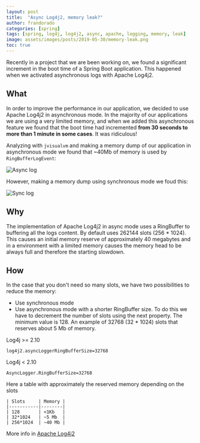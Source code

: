 ```yaml
---
layout: post
title:  "Async Log4j2, memory leak?"
author: frandorado
categories: [spring]
tags: [spring, log4j, log4j2, async, apache, logging, memory, leak]
image: assets/images/posts/2019-05-30/memory-leak.png
toc: true
---
```


Recently in a project that we are been working on, we found a significant increment in the boot time of a Spring Boot application. This happened when we activated asynchronous logs with Apache Log4j2.

## What
In order to improve the performance in our application, we decided to use Apache Log4j2 in asynchronous mode. In the majority of our applications we are using a very limited memory, and when we added this asynchronous feature we found that the boot time had incremented **from 30 seconds to more than 1 minute in some cases**. It was ridiculous!

Analyzing with `jvisualvm` and making a memory dump of our application in asynchronous mode we found that ~40Mb of memory is used by `RingBufferLogEvent`:

![Async log]({{site.url}}/assets/images/posts/2019-05-30/async-log-memory.png "Async log")

However, making a memory dump using synchronous mode we foud this:

![Sync log]({{site.url}}/assets/images/posts/2019-05-30/sync-memory-log.png "Sync log")

## Why
The implementation of Apache Log4j2 in async mode uses a RingBuffer to buffering all the logs content. By default uses 262144 slots (256 * 1024). This causes an initial memory reserve of approximately 40 megabytes and in a environment with a limited memory causes the memory head to be always full and therefore the starting slowdown.

## How
In the case that you don't need so many slots, we have two possibilities to reduce the memory:

* Use synchronous mode
* Use asynchronous mode with a shorter RingBuffer size. To do this we have to decrement the number of slots using the next property. The minimum value is 128. An example of 32768 (32 * 1024) slots that reserves about 5 Mb of memory.

Log4j >= 2.10
```
log4j2.asyncLoggerRingBufferSize=32768
```

Log4j < 2.10
```
AsyncLogger.RingBufferSize=32768
```

Here a table with approximately the reserved memory depending on the slots

```
| Slots     | Memory |
|-----------|--------|
| 128       | <1Kb   |
| 32*1024   | ~5 Mb  |
| 256*1024  | ~40 Mb |
```

More info in [Apache Log4j2](https://logging.apache.org/log4j/2.x/manual/async.html)